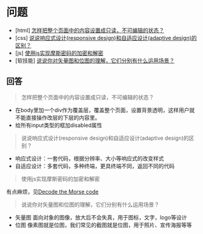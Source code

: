 # 问题

- [html] [怎样把整个页面中的内容设置成只读，不可编辑的状态？](https://github.com/haizlin/fe-interview/issues/1182)
- [css] [说说响应式设计(responsive design)和自适应设计(adaptive design)的区别？](https://github.com/haizlin/fe-interview/issues/1183)
- [js] [使用js实现摩斯密码的加密和解密](https://github.com/haizlin/fe-interview/issues/1184)
- [软技能] [说说你对矢量图和位图的理解，它们分别有什么运用场景？](https://github.com/haizlin/fe-interview/issues/1185)

## 回答

>  怎样把整个页面中的内容设置成只读，不可编辑的状态？

+ 在body里加一个div作为覆盖层，覆盖整个页面，设置背景透明，这样用户就不能直接操作改层的下层的内容里。
+ 给所有input类型的框加disabled属性

> 说说响应式设计(responsive design)和自适应设计(adaptive design)的区别？

+ 响应式设计：一套代码，根据分辨率、大小等响应式的改变样式
+ 自适应设计：多套代码，多种终端，更具终端不同，返回不同的代码

> 使用js实现摩斯密码的加密和解密

有点麻烦，见[Decode the Morse code](https://www.codewars.com/kata/decode-the-morse-code/solutions/javascript)


> 说说你对矢量图和位图的理解，它们分别有什么运用场景？

+ 矢量图 面向对象的图像，放大后不会失真，用于图标，文字，logo等设计
+ 位图 像素图就是位图，我们常见的截图就是位图，用于照片、宣传海报等等
